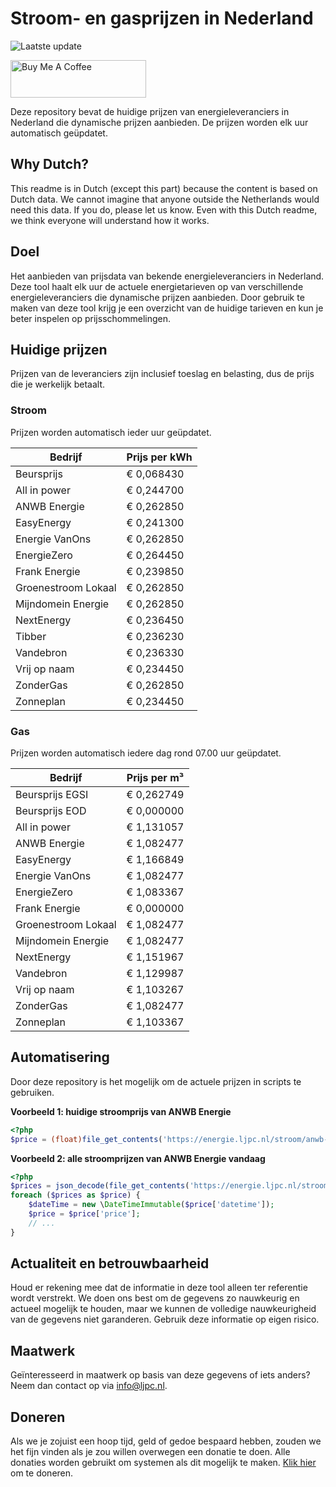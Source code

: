 # Stroom- en gasprijzen in Nederland

![Laatste update](https://img.shields.io/badge/laatste%20update-2024--01--24%2015%3A00%20CET-brightgreen)

<a href="https://www.buymeacoffee.com/Lars-" target="_blank"><img src="https://cdn.buymeacoffee.com/buttons/v2/default-orange.png" alt="Buy Me A Coffee" height="60" style="height: 60px !important;width: 217px !important;" ></a>

Deze repository bevat de huidige prijzen van energieleveranciers in Nederland die dynamische prijzen aanbieden. De prijzen worden elk uur automatisch geüpdatet.

## Why Dutch?

This readme is in Dutch (except this part) because the content is based on Dutch data. We cannot imagine that anyone outside the Netherlands would need this data. If you do, please let us know. Even with this Dutch readme, we think
everyone will understand how it works.

## Doel

Het aanbieden van prijsdata van bekende energieleveranciers in Nederland. Deze tool haalt elk uur de actuele energietarieven op van verschillende energieleveranciers die dynamische prijzen aanbieden. Door gebruik te maken van deze tool
krijg je een overzicht van de huidige tarieven en kun je beter inspelen op prijsschommelingen.

## Huidige prijzen

Prijzen van de leveranciers zijn inclusief toeslag en belasting, dus de prijs die je werkelijk betaalt.

### Stroom

Prijzen worden automatisch ieder uur geüpdatet.

 Bedrijf | Prijs per kWh 
---------|---------------
Beursprijs | € 0,068430
All in power | € 0,244700
ANWB Energie | € 0,262850
EasyEnergy | € 0,241300
Energie VanOns | € 0,262850
EnergieZero | € 0,264450
Frank Energie | € 0,239850
Groenestroom Lokaal | € 0,262850
Mijndomein Energie | € 0,262850
NextEnergy | € 0,236450
Tibber | € 0,236230
Vandebron | € 0,236330
Vrij op naam | € 0,234450
ZonderGas | € 0,262850
Zonneplan | € 0,234450


### Gas

Prijzen worden automatisch iedere dag rond 07.00 uur geüpdatet.

 Bedrijf | Prijs per m³ 
---------|--------------
Beursprijs EGSI | € 0,262749
Beursprijs EOD | € 0,000000
All in power | € 1,131057
ANWB Energie | € 1,082477
EasyEnergy | € 1,166849
Energie VanOns | € 1,082477
EnergieZero | € 1,083367
Frank Energie | € 0,000000
Groenestroom Lokaal | € 1,082477
Mijndomein Energie | € 1,082477
NextEnergy | € 1,151967
Vandebron | € 1,129987
Vrij op naam | € 1,103267
ZonderGas | € 1,082477
Zonneplan | € 1,103367


## Automatisering

Door deze repository is het mogelijk om de actuele prijzen in scripts te gebruiken.

**Voorbeeld 1: huidige stroomprijs van ANWB Energie**

```php
<?php
$price = (float)file_get_contents('https://energie.ljpc.nl/stroom/anwb-energie-nu.txt');

```

**Voorbeeld 2: alle stroomprijzen van ANWB Energie vandaag**

```php
<?php
$prices = json_decode(file_get_contents('https://energie.ljpc.nl/stroom/all-in-power-vandaag.json'),true);
foreach ($prices as $price) {
    $dateTime = new \DateTimeImmutable($price['datetime']);
    $price = $price['price'];
    // ...
}
```

## Actualiteit en betrouwbaarheid

Houd er rekening mee dat de informatie in deze tool alleen ter referentie wordt verstrekt. We doen ons best om de gegevens zo nauwkeurig en actueel mogelijk te houden, maar we kunnen de volledige nauwkeurigheid van de gegevens niet
garanderen. Gebruik deze informatie op eigen risico.

## Maatwerk

Geïnteresseerd in maatwerk op basis van deze gegevens of iets anders? Neem dan contact op
via [info@ljpc.nl](mailto:info@ljpc.nl?subject=Energie%20prijzen).

## Doneren

Als we je zojuist een hoop tijd, geld of gedoe bespaard hebben, zouden we het fijn vinden als je zou willen overwegen een
donatie te doen. Alle donaties worden gebruikt om systemen als dit mogelijk te
maken. [Klik hier](https://www.buymeacoffee.com/Lars-) om te doneren.
